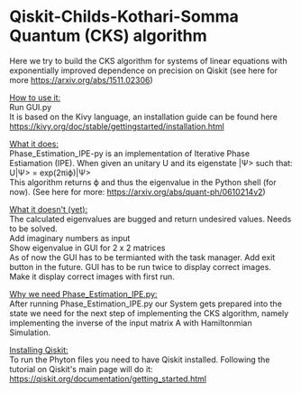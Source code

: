 # Qiskit-Childs-Kothari-Somma Quantum (CKS) algorithm 
Here we try to build the CKS algorithm for systems of linear equations with exponentially improved dependence on precision  on Qiskit
(see here for more https://arxiv.org/abs/1511.02306)

<ins>How to use it:</ins><br />
Run GUI.py<br />
It is based on the Kivy language, an installation guide can be found here https://kivy.org/doc/stable/gettingstarted/installation.html

<ins>What it does:</ins><br />
Phase_Estimation_IPE-py is an implementation of Iterative Phase Estiamation (IPE). When given an unitary U and its eigenstate |Ψ> such that:<br />
U|Ψ> = exp(2πiϕ)|Ψ> <br />
This algorithm returns ϕ and thus the eigenvalue in the Python shell (for now). (See here for more: https://arxiv.org/abs/quant-ph/0610214v2)

<ins>What it doesn't (yet):</ins><br />
The calculated eigenvalues are bugged and return undesired values. Needs to be solved. <br />
Add imaginary numbers as input<br />
Show eigenvalue in GUI for 2 x 2 matrices<br />
As of now the GUI has to be termianted with the task manager. Add exit button in the future. 
GUI has to be run twice to display correct images. Make it display correct images with first run.


<ins>Why we need Phase_Estimation_IPE.py:</ins><br />
After running Phase_Estimation_IPE.py our System gets prepared into the state  we need for the next step of implementing the CKS algorithm, 
namely implementing the inverse of the input matrix A with Hamiltonmian Simulation.

<ins>Installing Qiskit:</ins><br />
To run the Phyton files you need to have Qiskit installed. Following the tutorial on Qiskit's main page will do it:
https://qiskit.org/documentation/getting_started.html

